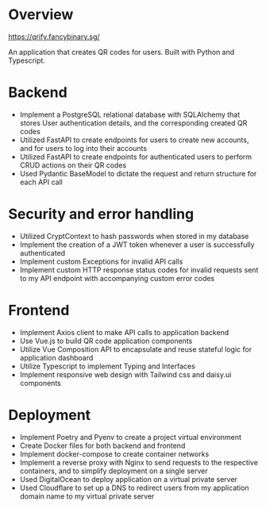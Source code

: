 # Overview
https://qrify.fancybinary.sg/

An application that creates QR codes for users. Built with Python and Typescript.


# Backend
 - Implement a PostgreSQL relational database with SQLAlchemy that stores User authentication details, and the corresponding created QR codes
 - Utilized FastAPI to create endpoints for users to create new accounts, and for users to log into their accounts
 - Utilized FastAPI to create endpoints for authenticated users to perform CRUD actions on their QR codes
 - Used Pydantic BaseModel to dictate the request and return structure for each API call

# Security and error handling
 - Utilized CryptContext to hash passwords when stored in my database
 - Implement the creation of a JWT token whenever a user is successfully authenticated
 - Implement custom Exceptions for invalid API calls
 - Implement custom HTTP response status codes for invalid requests sent to my API endpoint with accompanying custom error codes

# Frontend
 - Implement Axios client to make API calls to application backend
 - Use Vue.js to build QR code application components
 - Utilize Vue Composition API to encapsulate and reuse stateful logic for application dashboard
 - Utilize Typescript to implement Typing and Interfaces
 - Implement responsive web design with Tailwind css and daisy.ui components

# Deployment
 - Implement Poetry and Pyenv to create a project virtual environment
 - Create Docker files for both backend and frontend
 - Implement docker-compose to create container networks
 - Implement a reverse proxy with Nginx to send requests to the respective containers, and to simplify deployment on a single server
 - Used DigitalOcean to deploy application on a virtual private server
 - Used Cloudflare to set up a DNS to redirect users from my application domain name to my virtual private server